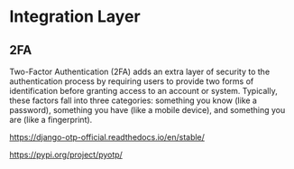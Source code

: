 # Integration Layer

## 2FA

Two-Factor Authentication (2FA) adds an extra layer of security to the authentication process by requiring users to provide two forms of identification before granting access to an account or system. Typically, these factors fall into three categories: something you know (like a password), something you have (like a mobile device), and something you are (like a fingerprint).

https://django-otp-official.readthedocs.io/en/stable/

https://pypi.org/project/pyotp/

